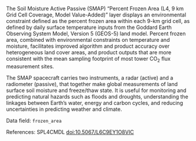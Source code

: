 The Soil Moisture Active Passive (SMAP) “Percent Frozen Area (L4, 9 km Grid Cell Coverage, Model Value-Added)” layer displays an environmental constraint defined as the percent frozen area within each 9-km grid cell, as defined by daily surface temperature inputs from the Goddard Earth Observing System Model, Version 5 (GEOS-5) land model. Percent frozen area, combined with environmental constraints on temperature and moisture, facilitates improved algorithm and product accuracy over heterogeneous land cover areas, and product outputs that are more consistent with the mean sampling footprint of most tower CO<sub>2</sub> flux measurement sites.

The SMAP spacecraft carries two instruments, a radar (active) and a radiometer (passive), that together make global measurements of land surface soil moisture and freeze/thaw state. It is useful for monitoring and predicting natural hazards such as floods and droughts, understanding the linkages between Earth’s water, energy and carbon cycles, and reducing uncertainties in predicting weather and climate.

Data field: `frozen_area`

References: SPL4CMDL [doi:10.5067/L6C9EY1O8VIC](https://doi.org/10.5067/L6C9EY1O8VIC)


